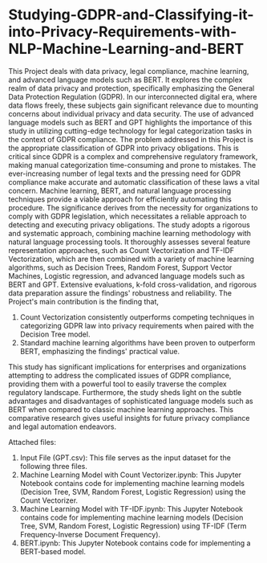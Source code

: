 # Studying-GDPR-and-Classifying-it-into-Privacy-Requirements-with-NLP-Machine-Learning-and-BERT


This Project deals with data privacy, legal compliance, machine learning, and advanced language models such as BERT. It explores the complex realm of data privacy and protection, specifically emphasizing the General Data Protection Regulation (GDPR). In our interconnected digital era, where data flows freely, these subjects gain significant relevance due to mounting concerns about individual privacy and data security. The use of advanced language models such as BERT and GPT highlights the importance of this study in utilizing cutting-edge technology for legal categorization tasks in the context of GDPR compliance.
The problem addressed in this Project is the appropriate classification of GDPR into privacy obligations. This is critical since GDPR is a complex and comprehensive regulatory framework, making manual categorization time-consuming and prone to mistakes. The ever-increasing number of legal texts and the pressing need for GDPR compliance make accurate and automatic classification of these laws a vital concern.  Machine learning, BERT, and natural language processing techniques provide a viable approach for efficiently automating this procedure. The significance derives from the necessity for organizations to comply with GDPR legislation, which necessitates a reliable approach to detecting and executing privacy obligations.
The study adopts a rigorous and systematic approach, combining machine learning methodology with natural language processing tools. It thoroughly assesses several feature representation approaches, such as Count Vectorization and TF-IDF Vectorization, which are then combined with a variety of machine learning algorithms, such as Decision Trees, Random Forest, Support Vector Machines, Logistic regression, and advanced language models such as BERT and GPT. Extensive evaluations, k-fold cross-validation, and rigorous data preparation assure the findings' robustness and reliability.
The Project's main contribution is the finding that,
1. Count Vectorization consistently outperforms competing techniques in categorizing GDPR law into privacy requirements when paired with the Decision Tree model. 
2. Standard machine learning algorithms have been proven to outperform BERT, emphasizing the findings' practical value.

This study has significant implications for enterprises and organizations attempting to address the complicated issues of GDPR compliance, providing them with a powerful tool to easily traverse the complex regulatory landscape. Furthermore, the study sheds light on the subtle advantages and disadvantages of sophisticated language models such as BERT when compared to classic machine learning approaches. This comparative research gives useful insights for future privacy compliance and legal automation endeavors.


Attached files:
1.	Input File (GPT.csv): This file serves as the input dataset for the following three files.
2.	Machine Learning Model with Count Vectorizer.ipynb: This Jupyter Notebook contains code for implementing machine learning models (Decision Tree, SVM, Random Forest, Logistic Regression) using the Count Vectorizer.
3.	Machine Learning Model with TF-IDF.ipynb: This Jupyter Notebook contains code for implementing machine learning models (Decision Tree, SVM, Random Forest, Logistic Regression) using TF-IDF (Term Frequency-Inverse Document Frequency).
4.	BERT.ipynb: This Jupyter Notebook contains code for implementing a BERT-based model.



